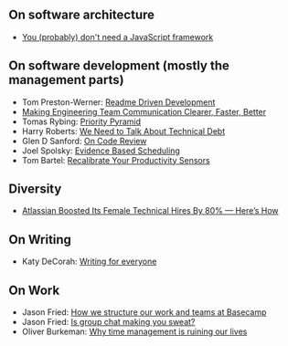 ## On software architecture

- [You (probably) don't need a JavaScript framework](https://slack-files.com/T03JT4FC2-F151AAF7A-13fe6f98da)

## On software development (mostly the management parts)

- Tom Preston-Werner: [Readme Driven Development](http://tom.preston-werner.com/2010/08/23/readme-driven-development.html)
- [Making Engineering Team Communication Clearer, Faster, Better](http://firstround.com/review/making-engineering-team-communication-clearer-faster-better/)
- Tomas Rybing: [Priority Pyramid](https://theagileist.wordpress.com/2014/12/08/priority-pyramid/)
- Harry Roberts: [We Need to Talk About Technical Debt](https://24ways.org/2016/we-need-to-talk-about-technical-debt/)
- Glen D Sanford: [On Code Review](http://glen.nu/ramblings/oncodereview.php)
- Joel Spolsky: [Evidence Based Scheduling](https://www.joelonsoftware.com/2007/10/26/evidence-based-scheduling/)
- Tom Bartel: [Recalibrate Your Productivity Sensors](https://www.tombartel.de/blog/recalibrate-your-productivity-sensors/)

## Diversity

- [Atlassian Boosted Its Female Technical Hires By 80% — Here’s How](http://firstround.com/review/atlassian-boosted-its-female-technical-hires-by-80-percent-heres-how/)

## On Writing

- Katy DeCorah: [Writing for everyone](http://katydecorah.com/writing-for-everyone/#0)

## On Work

- Jason Fried: [How we structure our work and teams at Basecamp](https://m.signalvnoise.com/how-we-set-up-our-work-cbce3d3d9cae#.nny1hyldm)
- Jason Fried: [Is group chat making you sweat?](https://m.signalvnoise.com/is-group-chat-making-you-sweat-744659addf7d#.7298b39gu)
- Oliver Burkeman: [Why time management is ruining our lives](https://www.theguardian.com/technology/2016/dec/22/why-time-management-is-ruining-our-lives)
